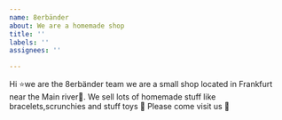 ```yaml
---
name: 8erbänder
about: We are a homemade shop
title: ''
labels: ''
assignees: ''

---
```


Hi ⭐️we are the 8erbänder team we are a small shop located in Frankfurt near the Main river🦦. We sell lots of homemade stuff like bracelets,scrunchies and stuff toys 🧸 
Please come visit us 👹
